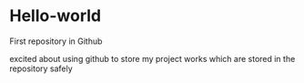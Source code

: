# Hello-world
First repository in Github

excited about using github to store my project works which are stored in the repository safely
